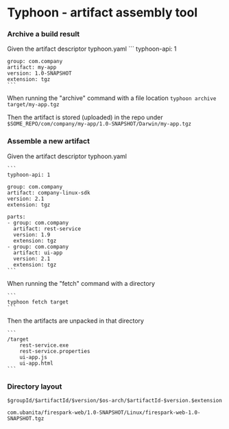 # Typhoon - artifact assembly tool

### Archive a build result

Given the artifact descriptor typhoon.yaml
	```
	typhoon-api: 1
	
	group: com.company
	artifact: my-app
	version: 1.0-SNAPSHOT
	extension: tgz
	```

When running the "archive" command with a file location
	```
	typhoon archive target/my-app.tgz
	```

Then the artifact is stored (uploaded) in the repo under
	```
	$SOME_REPO/com/company/my-app/1.0-SNAPSHOT/Darwin/my-app.tgz
	```

### Assemble a new artifact

Given the artifact descriptor typhoon.yaml

	```
	typhoon-api: 1
	
	group: com.company
	artifact: company-linux-sdk
	version: 2.1
	extension: tgz
	
	parts:
	- group: com.company
	  artifact: rest-service
	  version: 1.9
	  extension: tgz
	- group: com.company
	  artifact: ui-app
	  version: 2.1
	  extension: tgz
	```

When running the "fetch" command with a directory

	```
	typhoon fetch target
	```
	
Then the artifacts are unpacked in that directory

	```
	/target
		rest-service.exe
		rest-service.properties
		ui-app.js
		ui-app.html
	```

### Directory layout

	$groupId/$artifactId/$version/$os-arch/$artifactId-$version.$extension
	
	com.ubanita/firespark-web/1.0-SNAPSHOT/Linux/firespark-web-1.0-SNAPSHOT.tgz